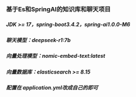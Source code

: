 ### 基于Es和SpringAI的知识库和聊天项目

##### JDK >= 17，spring-boot3.4.2，spring-ai1.0.0-M6
##### 聊天模型：deepseek-r1:7b
##### 向量处理模型：nomic-embed-text:latest
##### 向量数据库：elasticsearch >= 8.15
##### 配置在 application.yml改成自己的即可
